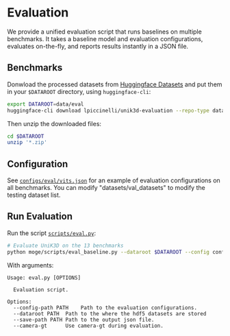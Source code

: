 # Evaluation

We provide a unified evaluation script that runs baselines on multiple benchmarks. It takes a baseline model and evaluation configurations, evaluates on-the-fly, and reports results instantly in a JSON file.

## Benchmarks

Donwload the processed datasets from [Huggingface Datasets](https://huggingface.co/datasets/lpiccinelli/unik3d-evaluation) and put them in your `$DATAROOT` directory, using `huggingface-cli`:

```bash
export DATAROOT=data/eval
huggingface-cli download lpiccinelli/unik3d-evaluation --repo-type dataset --local-dir $DATAROOT --local-dir-use-symlinks False
```

Then unzip the downloaded files:

```bash
cd $DATAROOT  
unzip '*.zip'
```

## Configuration

See [`configs/eval/vits.json`](../configs/eval/vits.json) for an example of evaluation configurations on all benchmarks. You can modify "datasets/val_datasets" to modify the testing dataset list.


## Run Evaluation

Run the script [`scripts/eval.py`](../script/scripts/eval.py):

```bash
# Evaluate UniK3D on the 13 benchmarks
python moge/scripts/eval_baseline.py --dataroot $DATAROOT --config configs/eval/vits.json --save-path ./unik3d.json --camera-gt --distributed
```


With arguments:

```
Usage: eval.py [OPTIONS]

  Evaluation script.

Options:
  --config-path PATH    Path to the evaluation configurations.
  --dataroot PATH  Path to the where the hdf5 datasets are stored
  --save-path PATH Path to the output json file.
  --camera-gt      Use camera-gt during evaluation.
```
